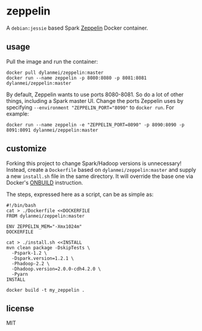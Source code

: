 
# zeppelin

A `debian:jessie` based Spark [Zeppelin](http://zeppelin.incubator.apache.org) Docker container.

## usage

Pull the image and run the container:

```
docker pull dylanmei/zeppelin:master
docker run --name zeppelin -p 8080:8080 -p 8081:8081 dylanmei/zeppelin:master
```

By default, Zeppelin wants to use ports 8080-8081. So do a lot of other things, including a Spark master UI. Change the ports Zeppelin uses by specifying `--environment "ZEPPELIN_PORT="8090"` to `docker run`. For example:

```
docker run --name zeppelin -e "ZEPPELIN_PORT=8090" -p 8090:8090 -p 8091:8091 dylanmei/zeppelin:master
```

## customize

Forking this project to change Spark/Hadoop versions is unnecessary! Instead, create a `Dockerfile` based on `dylanmei/zeppelin:master` and supply a new `install.sh` file in the same directory. It will override the base one via Docker's [ONBUILD](https://docs.docker.com/reference/builder/#onbuild) instruction.

The steps, expressed here as a script, can be as simple as:

```
#!/bin/bash
cat > ./Dockerfile <<DOCKERFILE
FROM dylanmei/zeppelin:master

ENV ZEPPELIN_MEM="-Xmx1024m"
DOCKERFILE

cat > ./install.sh <<INSTALL
mvn clean package -DskipTests \
  -Pspark-1.2 \
  -Dspark.version=1.2.1 \
  -Phadoop-2.2 \
  -Dhadoop.version=2.0.0-cdh4.2.0 \
  -Pyarn
INSTALL

docker build -t my_zeppelin .
```

## license

MIT

